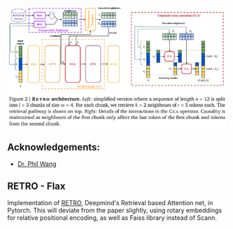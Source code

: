 <img src="./RETRO.png" width="500px"></img>

## Acknowledgements:
- [Dr. Phil Wang](https://github.com/lucidrains/)


## RETRO - Flax
Implementation of <a href="https://arxiv.org/abs/2112.04426">RETRO</a>, Deepmind's Retrieval based Attention net, in Pytorch. This will deviate from the paper slightly, using rotary embeddings for relative positional encoding, as well as Faiss library instead of Scann.
